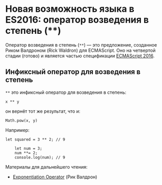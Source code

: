 # Новая возможность языка в ES2016: оператор возведения в степень (**)

Оператор возведения в степень (`**`) — это предложение, созданное 
Риком Валдроном (Rick Waldron) для ECMAScript. Оно на четвертой стадии (готово) 
и является частью спецификации [ECMAScript 2016][1].


## Инфиксный оператор для возведения в степень

`**` это инфиксный оператор для возведения в степень:

    x ** y
    
он вернёт тот же результат, что и:

    Math.pow(x, y)
    
Например:

    let squared = 3 ** 2; // 9

        let num = 3;
        num **= 2;
        console.log(num); // 9
    
Материалы для дальнейшего чтения:

*   [Exponentiation Operator][2] (Рик Валдрон)

 [1]: http://www.2ality.com/2016/01/ecmascript-2016.html
 [2]: https://github.com/rwaldron/exponentiation-operator
